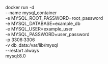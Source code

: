 docker run -d \
  --name mysql_container \
  -e MYSQL_ROOT_PASSWORD=root_password \
  -e MYSQL_DATABASE=example_db \
  -e MYSQL_USER=example_user \
  -e MYSQL_PASSWORD=user_password \
  -p 3306:3306 \
  -v db_data:/var/lib/mysql \
  --restart always \
  mysql:8.0
